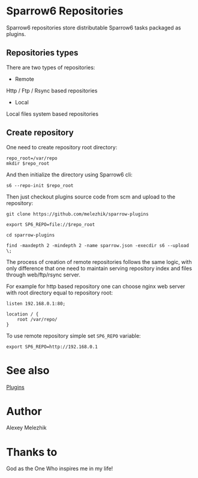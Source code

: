 # Sparrow6 Repositories

Sparrow6 repositories store distributable Sparrow6 tasks packaged as plugins.

## Repositories types

There are two types of repositories:

- Remote

Http / Ftp / Rsync based repositories

- Local

Local files system based repositories

## Create repository

One need to create repository root directory:

    repo_root=/var/repo
    mkdir $repo_root

And then initialize the directory using Sparrow6 cli:

    s6 --repo-init $repo_root

Then just checkout plugins source code from scm and upload to the repository:

    git clone https://github.com/melezhik/sparrow-plugins

    export SP6_REPO=file://$repo_root

    cd sparrow-plugins

    find -maxdepth 2 -mindepth 2 -name sparrow.json -execdir s6 --upload \;


The process of creation of remote repositories follows the same logic, with only difference 
that one need to maintain serving repository index and files through web/ftp/rsync server.

For example for http based repository one can choose nginx web server with root directory equal to repository root:

    listen 192.168.0.1:80;

    location / {
        root /var/repo/
    }

To use remote repository simple set `SP6_REPO` variable:

    export SP6_REPO=http://192.168.0.1

# See also

[Plugins](https://github.com/melezhik/Sparrow6/blob/master/documentation/plugins.md)

# Author

Alexey Melezhik

# Thanks to

God as the One Who inspires me in my life!

